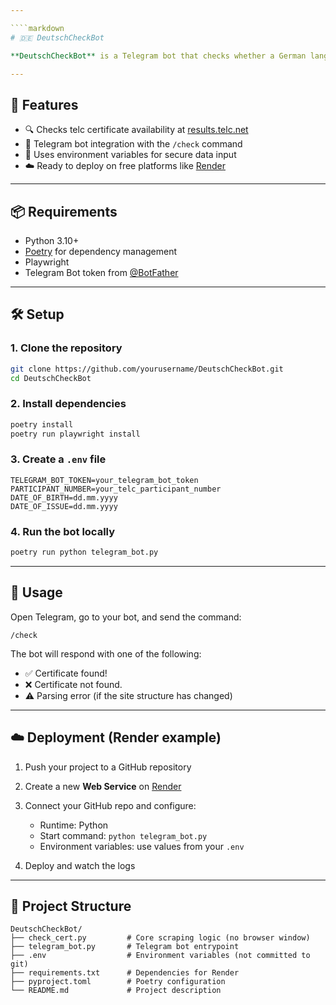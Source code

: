 ```yaml
---

````markdown
# 🇩🇪 DeutschCheckBot

**DeutschCheckBot** is a Telegram bot that checks whether a German language exam certificate (telc) has been issued based on provided credentials. It runs headlessly using [Playwright](https://playwright.dev/python/) and can be triggered manually via Telegram.

---
```


## 🚀 Features

- 🔍 Checks telc certificate availability at [results.telc.net](https://results.telc.net/)
- 🤖 Telegram bot integration with the `/check` command
- 🔐 Uses environment variables for secure data input
- ☁️ Ready to deploy on free platforms like [Render](https://render.com)

---

## 📦 Requirements

- Python 3.10+
- [Poetry](https://python-poetry.org/) for dependency management
- Playwright
- Telegram Bot token from [@BotFather](https://t.me/BotFather)

---

## 🛠️ Setup

### 1. Clone the repository

```bash
git clone https://github.com/yourusername/DeutschCheckBot.git
cd DeutschCheckBot
````

### 2. Install dependencies

```bash
poetry install
poetry run playwright install
```

### 3. Create a `.env` file

```env
TELEGRAM_BOT_TOKEN=your_telegram_bot_token
PARTICIPANT_NUMBER=your_telc_participant_number
DATE_OF_BIRTH=dd.mm.yyyy
DATE_OF_ISSUE=dd.mm.yyyy
```

### 4. Run the bot locally

```bash
poetry run python telegram_bot.py
```

---

## 🤖 Usage

Open Telegram, go to your bot, and send the command:

```
/check
```

The bot will respond with one of the following:

* ✅ Certificate found!
* ❌ Certificate not found.
* ⚠️ Parsing error (if the site structure has changed)

---

## ☁️ Deployment (Render example)

1. Push your project to a GitHub repository
2. Create a new **Web Service** on [Render](https://render.com/)
3. Connect your GitHub repo and configure:

   * Runtime: Python
   * Start command: `python telegram_bot.py`
   * Environment variables: use values from your `.env`
4. Deploy and watch the logs

---

## 📁 Project Structure

```
DeutschCheckBot/
├── check_cert.py         # Core scraping logic (no browser window)
├── telegram_bot.py       # Telegram bot entrypoint
├── .env                  # Environment variables (not committed to git)
├── requirements.txt      # Dependencies for Render
├── pyproject.toml        # Poetry configuration
└── README.md             # Project description
```
